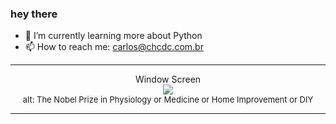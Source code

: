### hey there 

- :seedling: I’m currently learning more about Python
- :mailbox: How to reach me: carlos@chcdc.com.br


---


<!-- xkcd -->
<p align="center">Window Screen</br><img src=https://imgs.xkcd.com/comics/window_screen.png></br><font size =2>alt: The Nobel Prize in Physiology or Medicine or Home Improvement or DIY</br></font></p></table></p> 


<!-- xkcd -->
---
